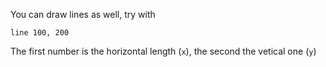You can draw lines as well, try with

`line 100, 200`

The first number is the horizontal length (`x`), the second the vetical one (`y`)